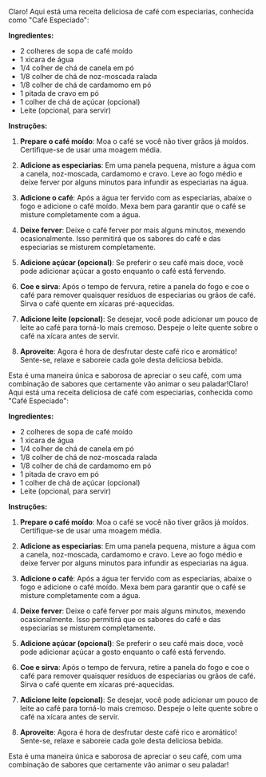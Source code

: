 Claro! Aqui está uma receita deliciosa de café com especiarias, conhecida como "Café Especiado":

**Ingredientes:**
- 2 colheres de sopa de café moído
- 1 xícara de água
- 1/4 colher de chá de canela em pó
- 1/8 colher de chá de noz-moscada ralada
- 1/8 colher de chá de cardamomo em pó
- 1 pitada de cravo em pó
- 1 colher de chá de açúcar (opcional)
- Leite (opcional, para servir)

**Instruções:**

1. **Prepare o café moído**: Moa o café se você não tiver grãos já moídos. Certifique-se de usar uma moagem média.

2. **Adicione as especiarias**: Em uma panela pequena, misture a água com a canela, noz-moscada, cardamomo e cravo. Leve ao fogo médio e deixe ferver por alguns minutos para infundir as especiarias na água.

3. **Adicione o café**: Após a água ter fervido com as especiarias, abaixe o fogo e adicione o café moído. Mexa bem para garantir que o café se misture completamente com a água.

4. **Deixe ferver**: Deixe o café ferver por mais alguns minutos, mexendo ocasionalmente. Isso permitirá que os sabores do café e das especiarias se misturem completamente.

5. **Adicione açúcar (opcional)**: Se preferir o seu café mais doce, você pode adicionar açúcar a gosto enquanto o café está fervendo.

6. **Coe e sirva**: Após o tempo de fervura, retire a panela do fogo e coe o café para remover quaisquer resíduos de especiarias ou grãos de café. Sirva o café quente em xícaras pré-aquecidas.

7. **Adicione leite (opcional)**: Se desejar, você pode adicionar um pouco de leite ao café para torná-lo mais cremoso. Despeje o leite quente sobre o café na xícara antes de servir.

8. **Aproveite**: Agora é hora de desfrutar deste café rico e aromático! Sente-se, relaxe e saboreie cada gole desta deliciosa bebida.

Esta é uma maneira única e saborosa de apreciar o seu café, com uma combinação de sabores que certamente vão animar o seu paladar!Claro! Aqui está uma receita deliciosa de café com especiarias, conhecida como "Café Especiado":

**Ingredientes:**
- 2 colheres de sopa de café moído
- 1 xícara de água
- 1/4 colher de chá de canela em pó
- 1/8 colher de chá de noz-moscada ralada
- 1/8 colher de chá de cardamomo em pó
- 1 pitada de cravo em pó
- 1 colher de chá de açúcar (opcional)
- Leite (opcional, para servir)

**Instruções:**

1. **Prepare o café moído**: Moa o café se você não tiver grãos já moídos. Certifique-se de usar uma moagem média.

2. **Adicione as especiarias**: Em uma panela pequena, misture a água com a canela, noz-moscada, cardamomo e cravo. Leve ao fogo médio e deixe ferver por alguns minutos para infundir as especiarias na água.

3. **Adicione o café**: Após a água ter fervido com as especiarias, abaixe o fogo e adicione o café moído. Mexa bem para garantir que o café se misture completamente com a água.

4. **Deixe ferver**: Deixe o café ferver por mais alguns minutos, mexendo ocasionalmente. Isso permitirá que os sabores do café e das especiarias se misturem completamente.

5. **Adicione açúcar (opcional)**: Se preferir o seu café mais doce, você pode adicionar açúcar a gosto enquanto o café está fervendo.

6. **Coe e sirva**: Após o tempo de fervura, retire a panela do fogo e coe o café para remover quaisquer resíduos de especiarias ou grãos de café. Sirva o café quente em xícaras pré-aquecidas.

7. **Adicione leite (opcional)**: Se desejar, você pode adicionar um pouco de leite ao café para torná-lo mais cremoso. Despeje o leite quente sobre o café na xícara antes de servir.

8. **Aproveite**: Agora é hora de desfrutar deste café rico e aromático! Sente-se, relaxe e saboreie cada gole desta deliciosa bebida.

Esta é uma maneira única e saborosa de apreciar o seu café, com uma combinação de sabores que certamente vão animar o seu paladar!